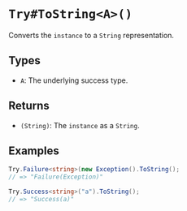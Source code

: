 # `Try#ToString<A>()`

Converts the `instance` to a `String` representation.

## Types

* `A`: The underlying success type.

## Returns

* `(String)`: The `instance` as a `String`.

## Examples

```csharp
Try.Failure<string>(new Exception().ToString();
// => "Failure(Exception)"

Try.Success<string>("a").ToString();
// => "Success(a)"
```
